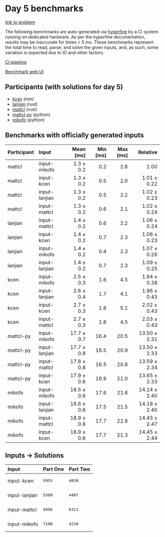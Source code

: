 # Day 5 benchmarks

[link to problem](https://adventofcode.com/2024/day/5)

The following benchmarks are auto-generated via
[hyperfine](https://github.com/sharkdp/hyperfine) by a CI system running on
dedicated hardware. As per the hyperfine documentation, results may be
inaccurate for times < 5 ms. These benchmarks represent the total time to read,
parse, and solve the given inputs, and, as such, some variation is expected due
to IO and other factors.

[CI pipeline](http://ci.papercode.net:8080/teams/main/pipelines/aoc2024)

[Benchmark web UI](https://aoc.ancalagon.black)


## Participants (with solutions for day 5)

- [kcen](https://github.com/kcen/aoc2024) (nim)
- [lanjian](https://github.com/lanjian/aoc-2024) (rust)
- [mattcl](https://github.com/mattcl/aoc2024) (rust)
- [mattcl-py](https://github.com/mattcl/aoc2024-py) (python)
- [mikofo](https://github.com/mikofo/aoc2024) (python)


## Benchmarks with officially generated inputs

| Participant | Input | Mean [ms] | Min [ms] | Max [ms] | Relative |
|:---|:---|---:|---:|---:|---:|
| mattcl | input-mikofo | 1.3 ± 0.2 | 0.2 | 2.6 | 1.00 |
| mattcl | input-kcen | 1.3 ± 0.2 | 0.5 | 2.0 | 1.01 ± 0.22 |
| mattcl | input-lanjian | 1.3 ± 0.2 | 0.5 | 2.2 | 1.02 ± 0.23 |
| mattcl | input-mattcl | 1.3 ± 0.2 | 0.6 | 2.1 | 1.02 ± 0.24 |
| lanjian | input-mattcl | 1.4 ± 0.2 | 0.6 | 2.2 | 1.06 ± 0.24 |
| lanjian | input-kcen | 1.4 ± 0.2 | 0.7 | 2.3 | 1.06 ± 0.23 |
| lanjian | input-mikofo | 1.4 ± 0.2 | 0.4 | 2.3 | 1.07 ± 0.26 |
| lanjian | input-lanjian | 1.4 ± 0.2 | 0.7 | 2.3 | 1.09 ± 0.25 |
| kcen | input-mikofo | 2.5 ± 0.3 | 1.6 | 4.5 | 1.94 ± 0.38 |
| kcen | input-lanjian | 2.6 ± 0.4 | 1.7 | 4.1 | 1.96 ± 0.43 |
| kcen | input-kcen | 2.7 ± 0.3 | 1.8 | 5.1 | 2.02 ± 0.43 |
| kcen | input-mattcl | 2.7 ± 0.3 | 1.8 | 4.5 | 2.03 ± 0.43 |
| mattcl-py | input-mikofo | 17.7 ± 0.7 | 16.4 | 20.5 | 13.50 ± 2.31 |
| mattcl-py | input-lanjian | 17.7 ± 0.8 | 16.5 | 20.9 | 13.50 ± 2.33 |
| mattcl-py | input-mattcl | 17.8 ± 0.8 | 16.5 | 20.8 | 13.59 ± 2.34 |
| mattcl-py | input-kcen | 17.9 ± 0.6 | 16.9 | 21.0 | 13.65 ± 2.33 |
| mikofo | input-mikofo | 18.5 ± 0.6 | 17.6 | 21.6 | 14.14 ± 2.40 |
| mikofo | input-lanjian | 18.6 ± 0.6 | 17.5 | 21.5 | 14.18 ± 2.40 |
| mikofo | input-mattcl | 18.9 ± 0.8 | 17.7 | 22.8 | 14.43 ± 2.47 |
| mikofo | input-kcen | 18.9 ± 0.6 | 17.7 | 21.3 | 14.45 ± 2.44 |


## Inputs -> Solutions

| Input | Part One | Part Two |
|:---|:---|:---|
|input-kcen|<pre>5955</pre>|<pre>4030</pre>|
|input-lanjian|<pre>5509</pre>|<pre>4407</pre>|
|input-mattcl|<pre>4996</pre>|<pre>6311</pre>|
|input-mikofo|<pre>7198</pre>|<pre>4230</pre>|